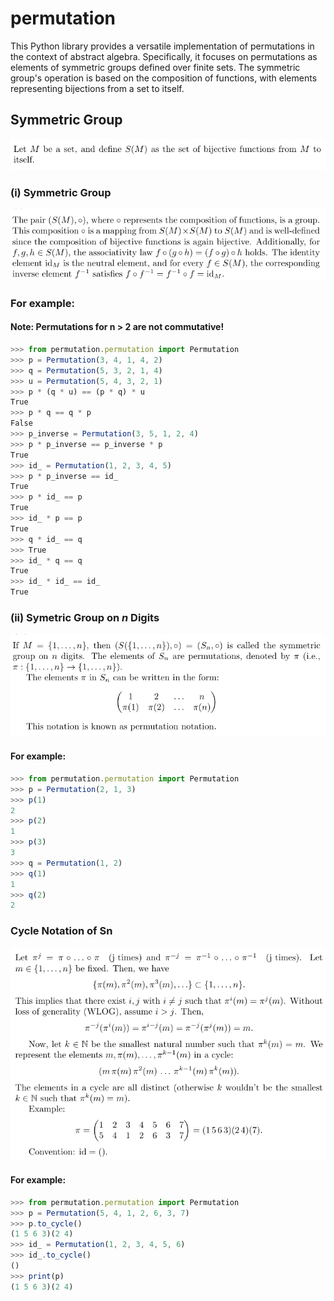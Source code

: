 # permutation
This Python library provides a versatile implementation of permutations in the context of abstract algebra. Specifically, it focuses on permutations as elements of symmetric groups defined over finite sets. The symmetric group's operation is based on the composition of functions, with elements representing bijections from a set to itself.

## Symmetric Group
<p float="left">
   <img src="./res/math1.png">
</p>

### (i) Symmetric Group
<p float="left">
   <img src="./res/math2.png">
</p>

### For example:
#### Note: Permutations for n > 2 are not commutative!
```js
>>> from permutation.permutation import Permutation
>>> p = Permutation(3, 4, 1, 4, 2)
>>> q = Permutation(5, 3, 2, 1, 4)
>>> u = Permutation(5, 4, 3, 2, 1)
>>> p * (q * u) == (p * q) * u
True
>>> p * q == q * p
False
>>> p_inverse = Permutation(3, 5, 1, 2, 4)
>>> p * p_inverse == p_inverse * p
True
>>> id_ = Permutation(1, 2, 3, 4, 5)
>>> p * p_inverse == id_
True
>>> p * id_ == p
True
>>> id_ * p == p
True
>>> q * id_ == q
>>> True
>>> id_ * q == q
True
>>> id_ * id_ == id_
True
```

### (ii) Symetric Group on *n* Digits
<p float="left">
   <img src="./res/math3.png">
</p>

#### For example:

```js
>>> from permutation.permutation import Permutation
>>> p = Permutation(2, 1, 3)
>>> p(1) 
2
>>> p(2)
1
>>> p(3)
3
>>> q = Permutation(1, 2)
>>> q(1)
1
>>> q(2)
2
```

### Cycle Notation of Sn
<p float="left">
   <img src="./res/math4.png">
</p>

#### For example:

```js
>>> from permutation.permutation import Permutation
>>> p = Permutation(5, 4, 1, 2, 6, 3, 7)
>>> p.to_cycle()
(1 5 6 3)(2 4)
>>> id_ = Permutation(1, 2, 3, 4, 5, 6)
>>> id_.to_cycle()
()
>>> print(p)
(1 5 6 3)(2 4)
```
